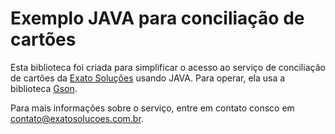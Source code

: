 # Exemplo JAVA para conciliação de cartões
Esta biblioteca foi criada para simplificar o acesso ao serviço de conciliação de cartões da [Exato Soluções](https://exatosolucoes.com.br) usando JAVA. Para operar, ela usa a biblioteca [Gson](https://github.com/google/gson).

Para mais informações sobre o serviço, entre em contato consco em [contato@exatosolucoes.com.br](mailto:contato@exatosolucoes.com.br). 
